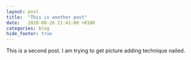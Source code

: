 ```yaml
---
layout: post
title:  "This is another post"
date:   2020-08-26 21:41:00 +0100
categories: blog
hide_footer: true
---
```

This is a second post. I am trying to get picture adding technique nailed.